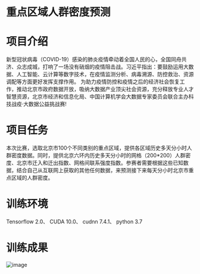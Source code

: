 # 重点区域人群密度预测
# 项目介绍
新型冠状病毒（COVID-19）感染的肺炎疫情牵动着全国人民的心，全国同舟共济、众志成城，打响了一场没有硝烟的疫情阻击战。习近平指出：要鼓励运用大数据、人工智能、云计算等数字技术，在疫情监测分析、病毒溯源、防控救治、资源调配等方面更好发挥支撑作用。
为助力疫情防控和疫情之后的经济社会恢复工作，推动北京市政府数据开放，吸纳大数据产业顶尖社会资源，充分释放专业人才智慧资源，北京市经济和信息化局、中国计算机学会大数据专家委员会联合主办科技战疫·大数据公益挑战赛!
# 项目任务
本次比赛，选取北京市100个不同类别的重点区域，提供各区域历史多天分小时人群密度数据。同时，提供北京六环内历史多天分小时的网格（200*200）人群密度、北京市迁入和迁出指数、网格间联系强度指数。参赛者需要根据这些已知数据，结合自己从互联网上获取的其他任何数据，来预测接下来每天分小时北京市重点区域的人群密度。

# 训练环境
Tensorflow 2.0、
CUDA 10.0、
cudnn 7.4.1、
python 3.7

# 训练成果
![image](https://user-images.githubusercontent.com/77707432/119927138-6f25e780-bfab-11eb-9e94-a6a07741f74a.png)



